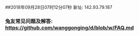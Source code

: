 ##2018年09月28日07时12分07秒 新址: 142.93.79.187
### 兔友常见问题及解答: https://github.com/wanggonging/d/blob/w/FAQ.md
